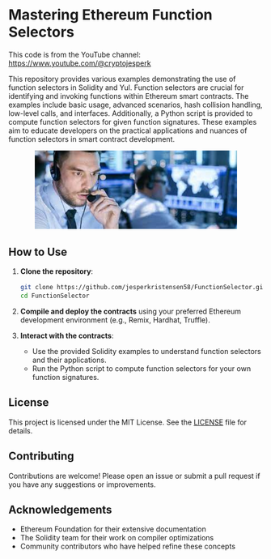 # Mastering Ethereum Function Selectors

This code is from the YouTube channel: https://www.youtube.com/@cryptojesperk

This repository provides various examples demonstrating the use of function selectors in Solidity and Yul. Function selectors are crucial for identifying and invoking functions within Ethereum smart contracts. The examples include basic usage, advanced scenarios, hash collision handling, low-level calls, and interfaces. Additionally, a Python script is provided to compute function selectors for given function signatures. These examples aim to educate developers on the practical applications and nuances of function selectors in smart contract development.

<div style="text-align: center;">
    <img src="dispatcher.jpeg" alt="Function Selector" width="400"/>
</div>

## How to Use

1. **Clone the repository**:

    ```bash
    git clone https://github.com/jesperkristensen58/FunctionSelector.git
    cd FunctionSelector
    ```

2. **Compile and deploy the contracts** using your preferred Ethereum development environment (e.g., Remix, Hardhat, Truffle).

3. **Interact with the contracts**:
    - Use the provided Solidity examples to understand function selectors and their applications.
    - Run the Python script to compute function selectors for your own function signatures.

## License

This project is licensed under the MIT License. See the [LICENSE](LICENSE) file for details.

## Contributing

Contributions are welcome! Please open an issue or submit a pull request if you have any suggestions or improvements.

## Acknowledgements

- Ethereum Foundation for their extensive documentation
- The Solidity team for their work on compiler optimizations
- Community contributors who have helped refine these concepts
